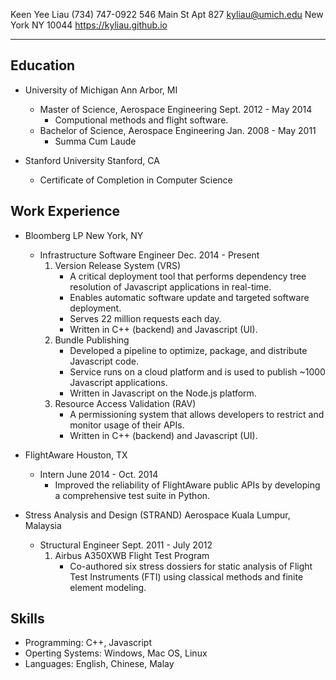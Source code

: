 Keen Yee Liau                                                     (734) 747-0922
546 Main St Apt 827                                             kyliau@umich.edu
New York NY 10044                                       https://kyliau.github.io

--------------------------------------------------------------------------------

## Education
- University of Michigan                                           Ann Arbor, MI
  * Master of Science, Aerospace Engineering               Sept. 2012 - May 2014
    + Computional methods and flight software.
  * Bachelor of Science, Aerospace Engineering              Jan. 2008 - May 2011
    + Summa Cum Laude

- Stanford University                                               Stanford, CA
  * Certificate of Completion in Computer Science

## Work Experience
- Bloomberg LP                                                      New York, NY
  * Infrastructure Software Engineer                         Dec. 2014 - Present
    1. Version Release System (VRS)
       + A critical deployment tool that performs dependency tree resolution of
         Javascript applications in real-time.
       + Enables automatic software update and targeted software deployment.
       + Serves 22 million requests each day.
       + Written in C++ (backend) and Javascript (UI).
    2. Bundle Publishing
       + Developed a pipeline to optimize, package, and distribute Javascript
         code.
       + Service runs on a cloud platform and is used to publish ~1000
         Javascript applications.
       + Written in Javascript on the Node.js platform.
    3. Resource Access Validation (RAV)
       + A permissioning system that allows developers to restrict and monitor
         usage of their APIs.
       + Written in C++ (backend) and Javascript (UI).

- FlightAware                                                        Houston, TX
  * Intern                                                 June 2014 - Oct. 2014
    + Improved the reliability of FlightAware public APIs by developing a
      comprehensive test suite in Python.

- Stress Analysis and Design (STRAND) Aerospace           Kuala Lumpur, Malaysia
  * Structural Engineer                                   Sept. 2011 - July 2012
    1. Airbus A350XWB Flight Test Program
       + Co-authored six stress dossiers for static analysis of
         Flight Test Instruments (FTI) using classical methods and finite
         element modeling.

## Skills
- Programming: C++, Javascript
- Operting Systems: Windows, Mac OS, Linux
- Languages: English, Chinese, Malay